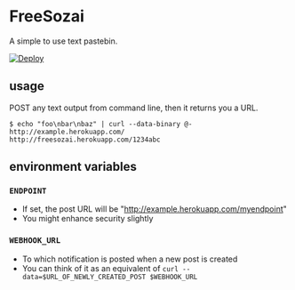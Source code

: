 # FreeSozai

A simple to use text pastebin.

[![Deploy](https://www.herokucdn.com/deploy/button.png)](https://heroku.com/deploy?template=https://github.com/edvakf/freesozai)

## usage

POST any text output from command line, then it returns you a URL.

```
$ echo "foo\nbar\nbaz" | curl --data-binary @- http://example.herokuapp.com/
http://freesozai.herokuapp.com/1234abc
```

## environment variables

### `ENDPOINT`

* If set, the post URL will be "http://example.herokuapp.com/myendpoint"
* You might enhance security slightly

### `WEBHOOK_URL`

* To which notification is posted when a new post is created
* You can think of it as an equivalent of `curl --data=$URL_OF_NEWLY_CREATED_POST $WEBHOOK_URL`
